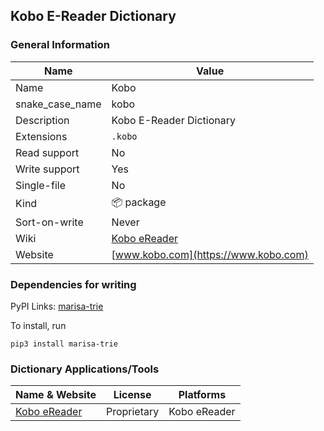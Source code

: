 
## Kobo E-Reader Dictionary ##

### General Information ###
Name | Value
---- | -------
Name | Kobo
snake_case_name | kobo
Description | Kobo E-Reader Dictionary
Extensions | `.kobo`
Read support | No
Write support | Yes
Single-file | No
Kind | 📦 package
Sort-on-write | Never
Wiki | [Kobo eReader](https://en.wikipedia.org/wiki/Kobo_eReader)
Website | [www.kobo.com](https://www.kobo.com)





### Dependencies for writing ###
PyPI Links: [marisa-trie](https://pypi.org/project/marisa-trie)

To install, run

    pip3 install marisa-trie


### Dictionary Applications/Tools ###
Name & Website | License | Platforms
-------------- | ------- | ---------
[Kobo eReader](https://www.kobo.com) | Proprietary | Kobo eReader
